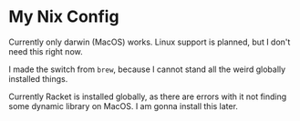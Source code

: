 # My Nix Config

Currently only darwin (MacOS) works. 
Linux support is planned, but I don't need this right now.

I made the switch from `brew`, because I cannot stand all the weird globally installed things.

Currently Racket is installed globally, as there are errors with it not finding some dynamic library on MacOS.
I am gonna install this later.
